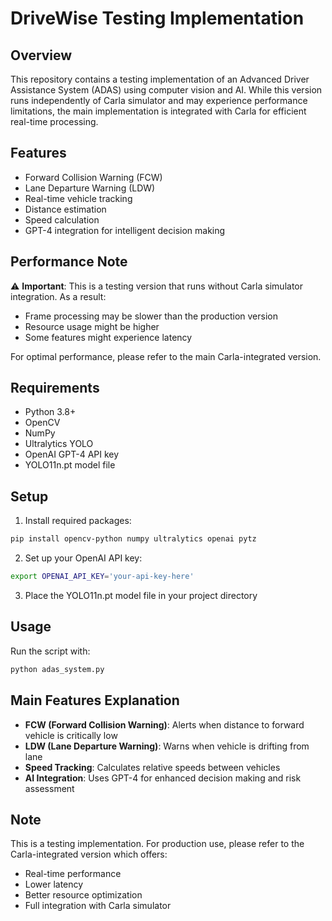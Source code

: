# DriveWise Testing Implementation

## Overview
This repository contains a testing implementation of an Advanced Driver Assistance System (ADAS) using computer vision and AI. While this version runs independently of Carla simulator and may experience performance limitations, the main implementation is integrated with Carla for efficient real-time processing.

## Features
- Forward Collision Warning (FCW)
- Lane Departure Warning (LDW)
- Real-time vehicle tracking
- Distance estimation
- Speed calculation
- GPT-4 integration for intelligent decision making

## Performance Note
⚠️ **Important**: This is a testing version that runs without Carla simulator integration. As a result:
- Frame processing may be slower than the production version
- Resource usage might be higher
- Some features might experience latency

For optimal performance, please refer to the main Carla-integrated version.

## Requirements
- Python 3.8+
- OpenCV
- NumPy
- Ultralytics YOLO
- OpenAI GPT-4 API key
- YOLO11n.pt model file

## Setup
1. Install required packages:
```bash
pip install opencv-python numpy ultralytics openai pytz
```

2. Set up your OpenAI API key:
```bash
export OPENAI_API_KEY='your-api-key-here'
```

3. Place the YOLO11n.pt model file in your project directory

## Usage
Run the script with:
```bash
python adas_system.py
```

## Main Features Explanation
- **FCW (Forward Collision Warning)**: Alerts when distance to forward vehicle is critically low
- **LDW (Lane Departure Warning)**: Warns when vehicle is drifting from lane
- **Speed Tracking**: Calculates relative speeds between vehicles
- **AI Integration**: Uses GPT-4 for enhanced decision making and risk assessment



## Note
This is a testing implementation. For production use, please refer to the Carla-integrated version which offers:
- Real-time performance
- Lower latency
- Better resource optimization
- Full integration with Carla simulator
